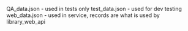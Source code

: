 QA_data.json - used in tests only
test_data.json - used for dev testing
web_data.json - used in service, records are what is used by library_web_api